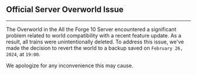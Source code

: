## Official Server Overworld Issue

---

The Overworld in the All the Forge 10 Server encountered a significant problem related to world compatibility with a recent feature update. As a result, all trains were unintentionally deleted. To address this issue, we've made the decision to revert the world to a backup saved on `February 26, 2024`, at `19:00`. 

We apologize for any inconvenience this may cause.
